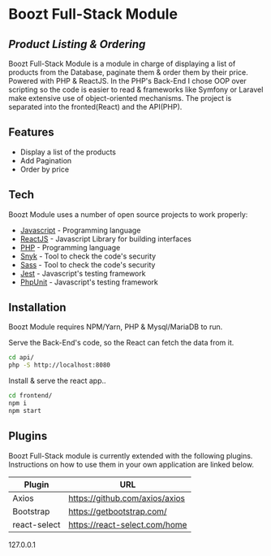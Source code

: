 # Boozt Full-Stack Module
## _Product Listing & Ordering_


Boozt Full-Stack Module is a module in charge of displaying a list of products from the Database, paginate them & order them by their price. Powered with PHP & ReactJS. In the PHP's Back-End I chose OOP over scripting so the code is easier to read & frameworks like Symfony or Laravel make extensive use of object-oriented mechanisms.
The project is separated into the fronted(React) and the API(PHP).

## Features

- Display a list of the products
- Add Pagination
- Order by price

## Tech

Boozt Module uses a number of open source projects to work properly:

- [Javascript](https://www.javascript.com/) - Programming language
- [ReactJS](https://reactjs.org/) - Javascript Library for building interfaces
- [PHP](https://www.php.net/) - Programming language
- [Snyk](https://snyk.io/) - Tool to check the code's security
- [Sass](https://snyk.io/) - Tool to check the code's security
- [Jest](https://jestjs.io/) - Javascript's testing framework
- [PhpUnit](https://phpunit.de/) - Javascript's testing framework

## Installation

Boozt Module requires NPM/Yarn, PHP & Mysql/MariaDB to run.

Serve the Back-End's code, so the React can fetch the data from it.

```sh
cd api/
php -S http://localhost:8080
```

Install & serve the react app..

```sh
cd frontend/
npm i
npm start
```

## Plugins

Boozt Full-Stack module is currently extended with the following plugins.
Instructions on how to use them in your own application are linked below.

| Plugin | URL |
| ------ | ------ |
| Axios | https://github.com/axios/axios |
| Bootstrap | https://getbootstrap.com/|
| react-select | https://react-select.com/home |

127.0.0.1
```